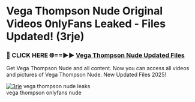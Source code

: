# Vega Thompson Nude Original Videos 0nlyFans Leaked - Files Updated! (3rje)

<h3>🔴 CLICK HERE 🌐==►► <a href="https://tinyurl.com/4mcuefdz" rel="nofollow">Vega Thompson Nude Updated Files</a></h3>

Get Vega Thompson Nude and all content. Now you can access all videos and pictures of Vega Thompson Nude. New Updated Files 2025!

[![3rje](https://i.imgur.com/StAQSOY.gif)](https://tinyurl.com/4mcuefdz)
vega thompson nude leaks<br>
vega thompson onlyfans nude